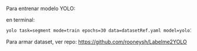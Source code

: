 Para entrenar modelo YOLO:

en terminal:

```bash
yolo task=segment mode=train epochs=30 data=datasetRef.yaml model=yolo11s-seg.pt
```

Para armar dataset, ver repo: https://github.com/rooneysh/Labelme2YOLO